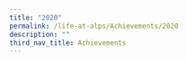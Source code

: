 ```yaml
---
title: "2020"
permalink: /life-at-alps/Achievements/2020
description: ""
third_nav_title: Achievements
---
```

